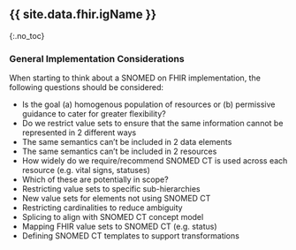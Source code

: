 ## {{ site.data.fhir.igName }}
{:.no_toc}

###  General Implementation Considerations

When starting to think about a SNOMED on FHIR implementation, the following questions should be considered:
* Is the goal (a) homogenous population of resources or (b) permissive guidance to cater for greater flexibility?
* Do we restrict value sets to ensure that the same information cannot be represented in 2 different ways
* The same semantics can’t be included in 2 data elements
* The same semantics can’t be included in 2 resources
* How widely do we require/recommend SNOMED CT is used across each resource (e.g. vital signs, statuses)
* Which of these are potentially in scope?
* Restricting value sets to specific sub-hierarchies
* New value sets for elements not using SNOMED CT
* Restricting cardinalities to reduce ambiguity
* Splicing to align with SNOMED CT concept model
* Mapping FHIR value sets to SNOMED CT (e.g. status)
* Defining SNOMED CT templates to support transformations

